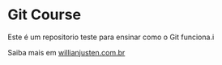 # Git Course

Este é um repositorio teste para ensinar como o Git funciona.i

Saiba mais em [willianjusten.com.br](http://willianjusten.com.br)

